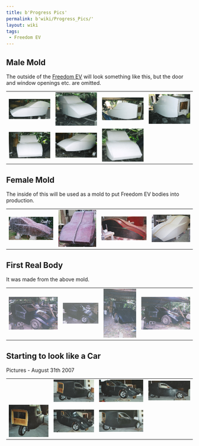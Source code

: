 ```yaml
---
title: b'Progress Pics'
permalink: b'wiki/Progress_Pics/'
layout: wiki
tags:
 - Freedom EV
---
```


Male Mold
---------

The outside of the [Freedom EV](/wiki/Freedom_EV "wikilink") will look
something like this, but the door and window openings etc. are omitted.

|                                              |                                              |                                              |                                              |
|----------------------------------------------|----------------------------------------------|----------------------------------------------|----------------------------------------------|
| ![](Freedom_EV_-1.jpg "Freedom_EV_-1.jpg")   | ![](Freedom_EV_-_2.jpg "Freedom_EV_-_2.jpg") | ![](Freedom_EV_-_3.jpg "Freedom_EV_-_3.jpg") | ![](Freedom_EV_-_4.jpg "Freedom_EV_-_4.jpg") |
| ![](Freedom_EV_-_5.jpg "Freedom_EV_-_5.jpg") | ![](Freedom_EV_-_6.jpg "Freedom_EV_-_6.jpg") | ![](Freedom_EV_-_7.jpg "Freedom_EV_-_7.jpg") |                                              |

Female Mold
-----------

The inside of this will be used as a mold to put Freedom EV bodies into
production.

|                                                                                             |                                                                                                                                                      |                      |                                                 |
|---------------------------------------------------------------------------------------------|------------------------------------------------------------------------------------------------------------------------------------------------------|----------------------|-------------------------------------------------|
| ![As it came back from the boat shop](Hr_R001-010.jpg "As it came back from the boat shop") | ![Splits in half down the middle to release the body from the mold](R001-011.jpg "Splits in half down the middle to release the body from the mold") | ![](Hr_R001-012.jpg) | ![Painted mold](Hr_R001-019.jpg "Painted mold") |

First Real Body
---------------

It was made from the above mold.

|                                  |                                                                             |                                  |                                  |
|----------------------------------|-----------------------------------------------------------------------------|----------------------------------|----------------------------------|
| ![](10-31-2006_Prototype-05.jpg) | ![Windshield installed](10-31-2006_Prototype-13.jpg "Windshield installed") | ![](10-31-2006_Prototype-27.jpg) | ![](10-31-2006_Prototype-06.jpg) |

Starting to look like a Car
---------------------------

Pictures - August 31th 2007

|                                |                                                  |                                                    |                                      |
|--------------------------------|--------------------------------------------------|----------------------------------------------------|--------------------------------------|
|                                | ![Back and Side](Freedom_1.jpeg "Back and Side") | ![Front and Side](Freedom_2.jpeg "Front and Side") | ![Profile](Freedom_3.jpeg "Profile") |
| ![Back](Freedom_4.jpeg "Back") | ![](Freedom_5.jpeg)                              | ![](Freedom_6.jpeg)                                |                                      |
